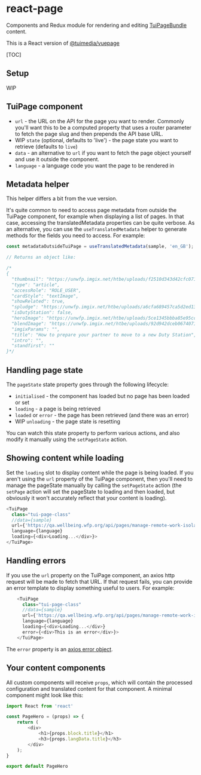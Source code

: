 # react-page

Components and Redux module for rendering and editing [TuiPageBundle](https://bitbucket.org/tui/TuiPageBundle) content.

This is a React version of [@tuimedia/vuepage](https://bitbucket.org/tui/vue-page/)

[TOC]

## Setup
WIP

## TuiPage component

* `url` - the URL on the API for the page you want to render. Commonly you'll want this to be a computed property that uses a router parameter to fetch the page slug and then prepends the API base URL.
* WIP `state` (optional, defaults to 'live') - the page state you want to retrieve (defaults to `live`)
* `data` - an alternative to `url` if you want to fetch the page object yourself and use it outside the component.
* `language` - a language code you want the page to be rendered in

## Metadata helper 

This helper differs a bit from the vue version.

It's quite common to need to access page metadata from outside the TuiPage component, for example when displaying a list of pages. In that case, accessing the translatedMetadata properties can be quite verbose. As an alternative, you can use the `useTranslatedMetadata` helper to generate methods for the fields you need to access. For example:

```js
const metadataOutsideTuiPage = useTranslatedMetadata(sample, 'en_GB');

// Returns an object like:

/* 
{
  "thumbnail": "https://unwfp.imgix.net/htbe/uploads/f2510d343d42cfc07113b3e93494e453efa13d0f.jpg",
  "type": "article",
  "accessRole": "ROLE_USER",
  "cardStyle": "textImage",
  "showRelated": true,
  "spludge": "https://unwfp.imgix.net/htbe/uploads/a6cfa689457ca5d2ed132fd43e55ea454bfd2d39.png",
  "isDutyStation": false,
  "heroImage": "https://unwfp.imgix.net/htbe/uploads/5ce1345bbba85e95ccd2ba1f594a6d4ef23d86df.jpg",
  "blendImage": "https://unwfp.imgix.net/htbe/uploads/92d942dceb0674071ec71e2eec77cdef80c20ad0.png",
  "imgixParams": "",
  "title": "How to prepare your partner to move to a new Duty Station",
  "intro": "",
  "standfirst": ""
}*/
```

## Handling page state 

The `pageState` state property goes through the following lifecycle:

* `initialised` - the component has loaded but no page has been loaded or set
* `loading` - a page is being retrieved
* `loaded` or `error` - the page has been retrieved (and there was an error)
* WIP `unloading` - the page state is resetting

You can watch this state property to perform various actions, and also modify it manually using the `setPageState` action.

## Showing content while loading

Set the `loading` slot to display content while the page is being loaded. If you aren't using the `url` property of the TuiPage component, then you'll need to manage the pageState manually by calling the `setPageState` action (the `setPage` action will set the pageState to loading and then loaded, but obviously it won't accurately reflect that your content is loading).

```js
<TuiPage 
  class="tui-page-class" 
  //data={sample} 
  url={'https://qa.wellbeing.wfp.org/api/pages/manage-remote-work-isolation?state=live'}
  language={language}
  loading={<div>Loading...</div>}>
</TuiPage>
```

## Handling errors

If you use the `url` property on the TuiPage component, an axios http request will be made to fetch that URL. If that request fails, you can provide an error template to display something useful to users. For example:

```js
    <TuiPage 
      class="tui-page-class" 
      //data={sample} 
      url={'https://qa.wellbeing.wfp.org/api/pages/manage-remote-work-isolation?state=live'}
      language={language}
      loading={<div>Loading...</div>}
      error={<div>This is an error</div>}>
    </TuiPage>
```

The `error` property is an [axios error object](https://github.com/axios/axios#handling-errors).

## Your content components

All custom components will receive `props`, which will contain the processed configuration and translated content for that component. A minimal component might look like this:

```js
import React from 'react'

const PageHero = (props) => {
    return (
        <div>
            <h1>{props.block.title}</h1>
            <h3>{props.langData.title}</h3>
        </div>
    );
}

export default PageHero
```